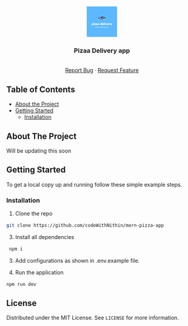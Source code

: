 <!-- PROJECT LOGO -->
<br />
<p align="center">
  <a href="https://ibb.co/sC0TMQV">
    <img src="images/pizza-logo.svg" alt="Logo" width="80" height="80">
  </a>

  <h3 align="center">Pizaa Delivery app</h3>

  <p align="center">
    <br />
    <!-- <a href="https://fynd-my-movie.herokuapp.com/movies">View Demo</a> -->
    <!-- · -->
    <a href="https://github.com/codeWithNithin/">Report Bug</a>
    ·
    <a href="https://github.com/codeWithNithin/">Request Feature</a>
  </p>
</p>



<!-- TABLE OF CONTENTS -->
## Table of Contents

* [About the Project](#about-the-project)
* [Getting Started](#getting-started)
  * [Installation](#installation)



<!-- ABOUT THE PROJECT -->
## About The Project

Will be updating this soon


<!-- GETTING STARTED -->
## Getting Started

To get a local copy up and running follow these simple example steps.

### Installation

1. Clone the repo
```sh
git clone https://github.com/codeWithNithin/mern-pizza-app
```
3. Install all dependencies
```sh
 npm i
```
3. Add configurations as shown in .env.example file.

4. Run the application
```sh
npm run dev
```

<!-- LICENSE -->
## License

Distributed under the MIT License. See `LICENSE` for more information.
